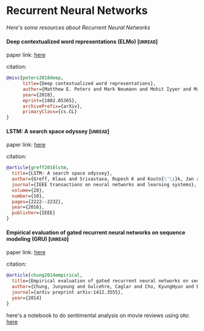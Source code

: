 # Recurrent Neural Networks
*Here's some resources about Recurrent Neural Networks*


#### Deep contextualized word representations (ELMo) [`UNREAD`]

paper link: [here](https://arxiv.org/pdf/1802.05365v2.pdf)

citation:
```bibtex
@misc{peters2018deep,
      title={Deep contextualized word representations}, 
      author={Matthew E. Peters and Mark Neumann and Mohit Iyyer and Matt Gardner and Christopher Clark and Kenton Lee and Luke Zettlemoyer},
      year={2018},
      eprint={1802.05365},
      archivePrefix={arXiv},
      primaryClass={cs.CL}
}
```



#### LSTM: A search space odyssey [`UNREAD`]

paper link: [here](https://arxiv.org/pdf/1503.04069.pdf)

citation: 
```bibtex
@article{greff2016lstm,
  title={LSTM: A search space odyssey},
  author={Greff, Klaus and Srivastava, Rupesh K and Koutn{\'\i}k, Jan and Steunebrink, Bas R and Schmidhuber, J{\"u}rgen},
  journal={IEEE transactions on neural networks and learning systems},
  volume={28},
  number={10},
  pages={2222--2232},
  year={2016},
  publisher={IEEE}
}
```
    
#### Empirical evaluation of gated recurrent neural networks on sequence modeling (GRU) [`UNREAD`]

paper link: [here](https://arxiv.org/pdf/1412.3555)

citation: 
```bibtex
@article{chung2014empirical,
  title={Empirical evaluation of gated recurrent neural networks on sequence modeling},
  author={Chung, Junyoung and Gulcehre, Caglar and Cho, KyungHyun and Bengio, Yoshua},
  journal={arXiv preprint arXiv:1412.3555},
  year={2014}
}
```

here's a notebook to do sentimental analysis on movie reviews using `GRU`: [here](../../notebooks/gru-sentiment-movie.ipynb)
    